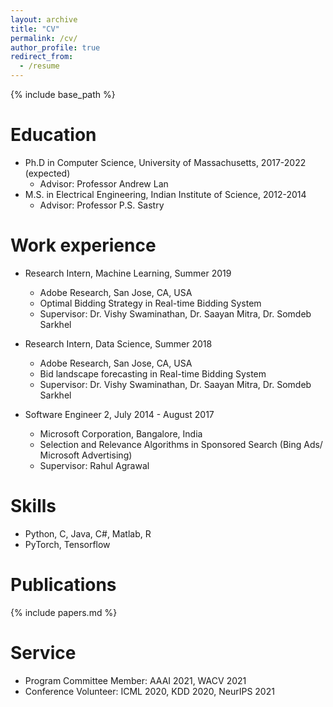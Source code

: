 ```yaml
---
layout: archive
title: "CV"
permalink: /cv/
author_profile: true
redirect_from:
  - /resume
---
```


{% include base_path %}

Education
======
* Ph.D in Computer Science, University of Massachusetts, 2017-2022 (expected)
  * Advisor: Professor Andrew Lan
* M.S. in Electrical Engineering, Indian Institute of Science, 2012-2014
  * Advisor: Professor P.S. Sastry

Work experience
======
* Research Intern, Machine Learning, Summer 2019
  * Adobe Research, San Jose, CA, USA
  * Optimal Bidding Strategy in Real-time Bidding System
  * Supervisor: Dr. Vishy Swaminathan, Dr. Saayan Mitra, Dr. Somdeb Sarkhel

* Research Intern, Data Science, Summer 2018
  * Adobe Research, San Jose, CA, USA
  * Bid landscape forecasting in Real-time Bidding System
  * Supervisor: Dr. Vishy Swaminathan, Dr. Saayan Mitra, Dr. Somdeb Sarkhel

* Software Engineer 2, July 2014 - August 2017
  * Microsoft Corporation, Bangalore, India
  * Selection and Relevance Algorithms in Sponsored Search (Bing Ads/ Microsoft Advertising)
  * Supervisor: Rahul Agrawal
  
Skills
======
* Python, C, Java, C#, Matlab, R
* PyTorch, Tensorflow

Publications
======
{% include papers.md %}

Service
======
* Program Committee Member: AAAI 2021, WACV 2021
* Conference Volunteer: ICML 2020, KDD 2020, NeurIPS 2021

